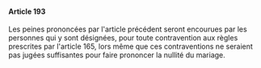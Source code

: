 #### Article 193

Les peines prononcées par l'article précédent seront encourues par les personnes qui y sont désignées, pour toute contravention aux règles prescrites par l'article 165, lors même que ces contraventions ne seraient pas jugées suffisantes pour faire prononcer la nullité du mariage.

